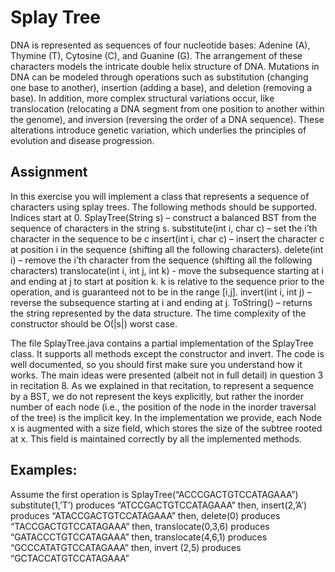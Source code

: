 # Splay Tree

DNA is represented as sequences of four nucleotide bases: Adenine (A), Thymine (T), Cytosine (C), and
Guanine (G). The arrangement of these characters models the intricate double helix structure of DNA.
Mutations in DNA can be modeled through operations such as substitution (changing one base to
another), insertion (adding a base), and deletion (removing a base). In addition, more complex structural
variations occur, like translocation (relocating a DNA segment from one position to another within the
genome), and inversion (reversing the order of a DNA sequence). These alterations introduce genetic
variation, which underlies the principles of evolution and disease progression.

## Assignment

In this exercise you will implement a class that represents a sequence of characters using splay trees.
The following methods should be supported. Indices start at 0.
SplayTree(String s) – construct a balanced BST from the sequence of characters in the string s.
substitute(int i, char c) – set the i’th character in the sequence to be c
insert(int i, char c) – insert the character c at position i in the sequence (shifting all the following
characters).
delete(int i) – remove the i’th character from the sequence (shifting all the following characters)
translocate(int i, int j, int k) - move the subsequence starting at i and ending at j to start at position k. k
is relative to the sequence prior to the operation, and is guaranteed not to be in the range [i,j].
invert(int i, int j) – reverse the subsequence starting at i and ending at j.
ToString() – returns the string represented by the data structure.
The time complexity of the constructor should be O(|s|) worst case.

The file SplayTree.java contains a partial implementation of the SplayTree class. It supports all methods
except the constructor and invert. The code is well documented, so you should first make sure you
understand how it works. The main ideas were presented (albeit not in full detail) in question 3 in
recitation 8. As we explained in that recitation, to represent a sequence by a BST, we do not represent
the keys explicitly, but rather the inorder number of each node (i.e., the position of the node in the
inorder traversal of the tree) is the implicit key. In the implementation we provide, each Node x is
augmented with a size field, which stores the size of the subtree rooted at x. This field is maintained
correctly by all the implemented methods.

## Examples:

Assume the first operation is SplayTree(“ACCCGACTGTCCATAGAAA”)
substitute(1,’T’) produces “ATCCGACTGTCCATAGAAA”
then, insert(2,’A’) produces “ATACCGACTGTCCATAGAAA”
then, delete(0) produces “TACCGACTGTCCATAGAAA”
then, translocate(0,3,6) produces “GATACCCTGTCCATAGAAA”
then, translocate(4,6,1) produces “GCCCATATGTCCATAGAAA”
then, invert (2,5) produces “GCTACCATGTCCATAGAAA”
